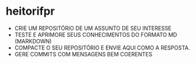 # heitorifpr
- CRIE UM REPOSITÓRIO DE UM ASSUNTO DE SEU INTERESSE
- TESTE E APRIMORE SEUS CONHECIMENTOS DO FORMATO MD (MARKDOWN)
- COMPACTE O SEU REPOSITÓRIO E ENVIE AQUI COMO A RESPOSTA.
- GERE COMMITS COM MENSAGENS BEM COERENTES
